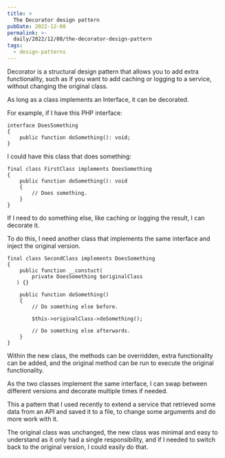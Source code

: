 ```yaml
---
title: >
  The Decorator design pattern
pubDate: 2022-12-08
permalink: >-
  daily/2022/12/08/the-decorator-design-pattern
tags:
  - design-patterns
---
```


Decorator is a structural design pattern that allows you to add extra functionality, such as if you want to add caching or logging to a service, without changing the original class.

As long as a class implements an Interface, it can be decorated.

For example, if I have this PHP interface:

```language-php
interface DoesSomething
{
    public function doSomething(): void;
}
```

I could have this class that does something:

```language-php
final class FirstClass implements DoesSomething
{
    public function doSomething(): void
    {
        // Does something.
    }
}
```

If I need to do something else, like caching or logging the result, I can decorate it.

To do this, I need another class that implements the same interface and inject the original version.

```language-php
final class SecondClass implements DoesSomething
{
    public function __constuct(
        private DoesSomething $originalClass
   ) {}

    public function doSomething()
    {
        // Do something else before.

        $this->originalClass->doSomething();

        // Do something else afterwards.
    }
}
```

Within the new class, the methods can be overridden, extra functionality can be added, and the original method can be run to execute the original functionality.

As the two classes implement the same interface, I can swap between different versions and decorate multiple times if needed.

This a pattern that I used recently to extend a service that retrieved some data from an API and saved it to a file, to change some arguments and do more work with it.

The original class was unchanged, the new class was minimal and easy to understand as it only had a single responsibility, and if I needed to switch back to the original version, I could easily do that.
